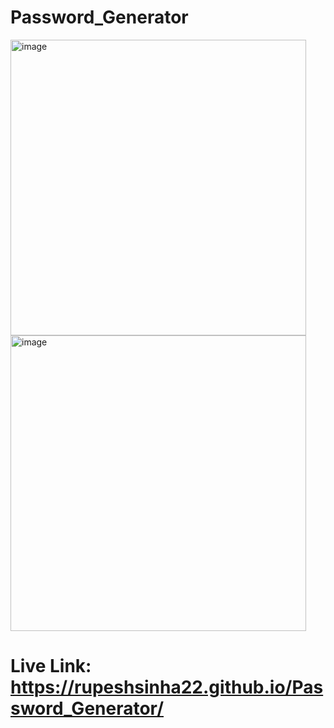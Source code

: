 # Password_Generator

<img width="473" alt="image" src="https://github.com/RupeshSinha22/Password_Generator/assets/119124076/ae23583f-0006-4783-92cd-f5850fe787fe">

<img width="473" alt="image" src="https://github.com/RupeshSinha22/Password_Generator/assets/119124076/178ed4bd-00ca-4c65-a219-25436c84465c">

# Live Link: https://rupeshsinha22.github.io/Password_Generator/

